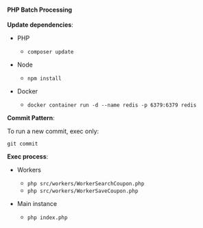 #### PHP Batch Processing

**Update dependencies**:

* PHP
  - `composer update`

* Node
  - `npm install`

* Docker
  - `docker container run -d --name redis -p 6379:6379 redis`

**Commit Pattern**:

To run a new commit, exec only:

`git commit`

**Exec process**:

* Workers
  - `php src/workers/WorkerSearchCoupon.php`
  - `php src/workers/WorkerSaveCoupon.php`

* Main instance
  - `php index.php`

